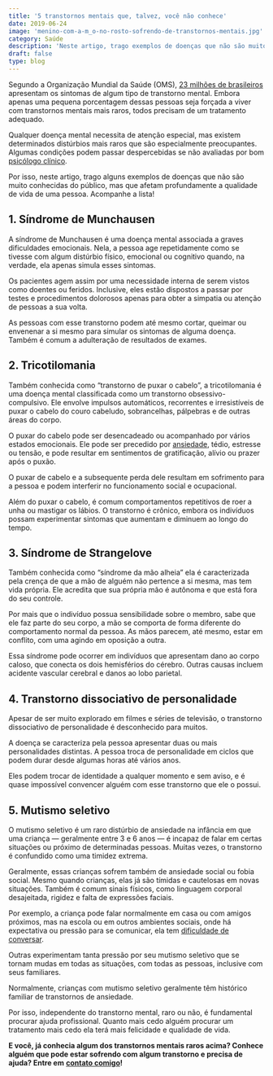 ```yaml
---
title: '5 transtornos mentais que, talvez, você não conhece'
date: 2019-06-24
image: 'menino-com-a-m_o-no-rosto-sofrendo-de-transtornos-mentais.jpg'
category: Saúde
description: 'Neste artigo, trago exemplos de doenças que não são muito conhecidas do público, mas que afetam a qualidade de vida de uma pessoa. Acompanhe a lista!'
draft: false
type: blog
---
```


Segundo a Organização Mundial da Saúde (OMS), [23 milhões de brasileiros](http://www.brasil.gov.br/noticias/saude/2010/06/transtornos-mentais-atingem-23-milhoes-de-pessoas-no-brasil) apresentam os sintomas de algum tipo de transtorno mental. Embora apenas uma pequena porcentagem dessas pessoas seja forçada a viver com transtornos mentais mais raros, todos precisam de um tratamento adequado.

Qualquer doença mental necessita de atenção especial, mas existem determinados distúrbios mais raros que são especialmente preocupantes. Algumas condições podem passar despercebidas se não avaliadas por bom [psicólogo clínico](/pra-que-serve-um-psicologo-clinico/).

Por isso, neste artigo, trago alguns exemplos de doenças que não são muito conhecidas do público, mas que afetam profundamente a qualidade de vida de uma pessoa. Acompanhe a lista!

## **1. Síndrome de Munchausen**

A síndrome de Munchausen é uma doença mental associada a graves dificuldades emocionais. Nela, a pessoa age repetidamente como se tivesse com algum distúrbio físico, emocional ou cognitivo quando, na verdade, ela apenas simula esses sintomas.

Os pacientes agem assim por uma necessidade interna de serem vistos como doentes ou feridos. Inclusive, eles estão dispostos a passar por testes e procedimentos dolorosos apenas para obter a simpatia ou atenção de pessoas a sua volta.

As pessoas com esse transtorno podem até mesmo cortar, queimar ou envenenar a si mesmo para simular os sintomas de alguma doença. Também é comum a adulteração de resultados de exames.

## **2. Tricotilomania**

Também conhecida como “transtorno de puxar o cabelo”, a tricotilomania é uma doença mental classificada como um transtorno obsessivo-compulsivo. Ele envolve impulsos automáticos, recorrentes e irresistíveis de puxar o cabelo do couro cabeludo, sobrancelhas, pálpebras e de outras áreas do corpo.

O puxar do cabelo pode ser desencadeado ou acompanhado por vários estados emocionais. Ele pode ser precedido por [ansiedade](/terapia-para-ansiedade/), tédio, estresse ou tensão, e pode resultar em sentimentos de gratificação, alívio ou prazer após o puxão.

O puxar de cabelo e a subsequente perda dele resultam em sofrimento para a pessoa e podem interferir no funcionamento social e ocupacional.

Além do puxar o cabelo, é comum comportamentos repetitivos de roer a unha ou mastigar os lábios. O transtorno é crônico, embora os indivíduos possam experimentar sintomas que aumentam e diminuem ao longo do tempo.

## **3. Síndrome de Strangelove**

Também conhecida como “síndrome da mão alheia” ela é caracterizada pela crença de que a mão de alguém não pertence a si mesma, mas tem vida própria. Ele acredita que sua própria mão é autônoma e que está fora do seu controle.

Por mais que o indivíduo possua sensibilidade sobre o membro, sabe que ele faz parte do seu corpo, a mão se comporta de forma diferente do comportamento normal da pessoa. As mãos parecem, até mesmo, estar em conflito, com uma agindo em oposição a outra.

Essa síndrome pode ocorrer em indivíduos que apresentam dano ao corpo caloso, que conecta os dois hemisférios do cérebro. Outras causas incluem acidente vascular cerebral e danos ao lobo parietal.

## **4. Transtorno dissociativo de personalidade**

Apesar de ser muito explorado em filmes e séries de televisão, o transtorno dissociativo de personalidade é desconhecido para muitos.

A doença se caracteriza pela pessoa apresentar duas ou mais personalidades distintas. A pessoa troca de personalidade em ciclos que podem durar desde algumas horas até vários anos.

Eles podem trocar de identidade a qualquer momento e sem aviso, e é quase impossível convencer alguém com esse transtorno que ele o possui.

## **5. Mutismo seletivo**

O mutismo seletivo é um raro distúrbio de ansiedade na infância em que uma criança — geralmente entre 3 e 6 anos — é incapaz de falar em certas situações ou próximo de determinadas pessoas. Muitas vezes, o transtorno é confundido como uma timidez extrema.

Geralmente, essas crianças sofrem também de ansiedade social ou fobia social. Mesmo quando crianças, elas já são tímidas e cautelosas em novas situações. Também é comum sinais físicos, como linguagem corporal desajeitada, rigidez e falta de expressões faciais.

Por exemplo, a criança pode falar normalmente em casa ou com amigos próximos, mas na escola ou em outros ambientes sociais, onde há expectativa ou pressão para se comunicar, ela tem [dificuldade de conversar](/5-dicas-para-quem-tem-dificuldade-de-conversar-com-as-pessoas/).

Outras experimentam tanta pressão por seu mutismo seletivo que se tornam mudas em todas as situações, com todas as pessoas, inclusive com seus familiares.

Normalmente, crianças com mutismo seletivo geralmente têm histórico familiar de transtornos de ansiedade.

Por isso, independente do transtorno mental, raro ou não, é fundamental procurar ajuda profissional. Quanto mais cedo alguém procurar um tratamento mais cedo ela terá mais felicidade e qualidade de vida.

**E você, já conhecia algum dos transtornos mentais raros acima? Conhece alguém que pode estar sofrendo com algum transtorno e precisa de ajuda? Entre em** [**contato comigo**](/contato/)**!**
